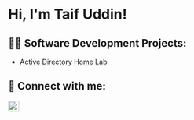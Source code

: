 <h1>Hi, I'm Taif Uddin! </h1>

<h2>👨‍💻 Software Development Projects:</h2>

  - [Active Directory Home Lab](https://github.com/Taifuddin21/LABURL)

<h2> 🤳 Connect with me:</h2>

[<img align="left" alt="TaifUddin | LinkedIn" width="22px" src="https://cdn.jsdelivr.net/npm/simple-icons@v3/icons/linkedin.svg" />][linkedin]

[linkedin]: https://www.linkedin.com/in/taif-uddin-b8624025b/

